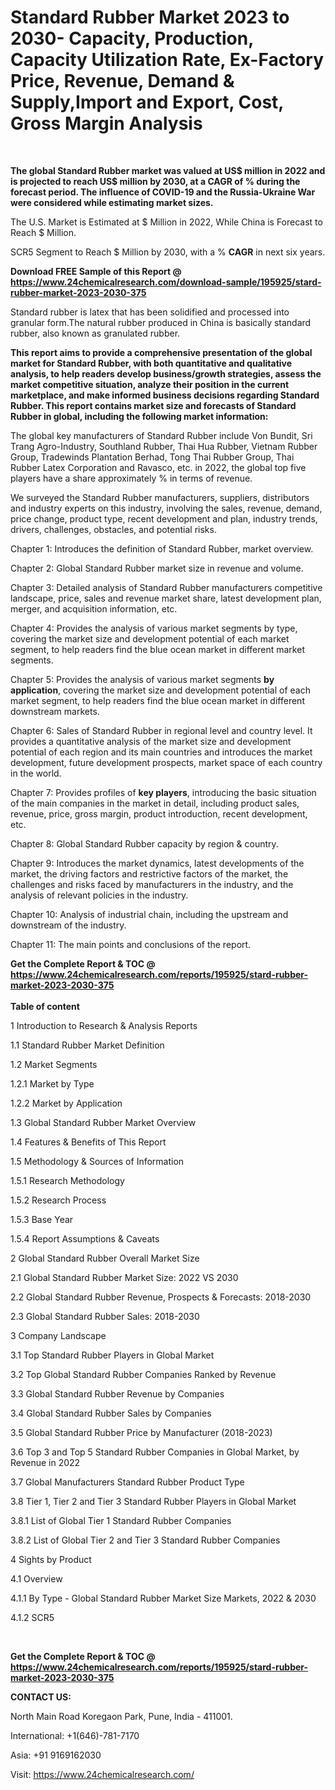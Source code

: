<h1>Standard Rubber Market 2023 to 2030- Capacity, Production, Capacity Utilization Rate, Ex-Factory Price, Revenue, Demand & Supply,Import and Export, Cost, Gross Margin Analysis</h1><br/><p><strong>The global Standard Rubber market was valued at US$ million in 2022 and is projected to reach US$ million by 2030, at a <strong>CAGR</strong> of % during the forecast period. The influence of COVID-19 and the Russia-Ukraine War were considered while estimating market sizes.</strong></p><p>The U.S. Market is Estimated at $ Million in 2022, While China is Forecast to Reach $ Million.</p><p>SCR5 Segment to Reach $ Million by 2030, with a % <strong>CAGR</strong> in next six years.</p><div><b>Download FREE Sample of this Report @ <a href="https://www.24chemicalresearch.com/download-sample/195925/stard-rubber-market-2023-2030-375">https://www.24chemicalresearch.com/download-sample/195925/stard-rubber-market-2023-2030-375</a></b></div><p>Standard rubber is latex that has been solidified and processed into granular form.The natural rubber produced in China is basically standard rubber, also known as granulated rubber.</p><p><strong>This report aims to provide a comprehensive presentation of the global market for Standard Rubber, with both quantitative and qualitative analysis, to help readers develop business/growth strategies, assess the market competitive situation, analyze their position in the current marketplace, and make informed business decisions regarding Standard Rubber. This report contains market size and forecasts of Standard Rubber in global, including the following market information:</strong></p><p>The global key manufacturers of Standard Rubber include Von Bundit, Sri Trang Agro-Industry, Southland Rubber, Thai Hua Rubber, Vietnam Rubber Group, Tradewinds Plantation Berhad, Tong Thai Rubber Group, Thai Rubber Latex Corporation and Ravasco, etc. in 2022, the global top five players have a share approximately % in terms of revenue.</p><p>We surveyed the Standard Rubber manufacturers, suppliers, distributors and industry experts on this industry, involving the sales, revenue, demand, price change, product type, recent development and plan, industry trends, drivers, challenges, obstacles, and potential risks.</p><p>Chapter 1: Introduces the definition of Standard Rubber, market overview.</p><p>Chapter 2: Global Standard Rubber market size in revenue and volume.</p><p>Chapter 3: Detailed analysis of Standard Rubber manufacturers competitive landscape, price, sales and revenue market share, latest development plan, merger, and acquisition information, etc.</p><p>Chapter 4: Provides the analysis of various market segments by type, covering the market size and development potential of each market segment, to help readers find the blue ocean market in different market segments.</p><p>Chapter 5: Provides the analysis of various market segments <strong>by application</strong>, covering the market size and development potential of each market segment, to help readers find the blue ocean market in different downstream markets.</p><p>Chapter 6: Sales of Standard Rubber in regional level and country level. It provides a quantitative analysis of the market size and development potential of each region and its main countries and introduces the market development, future development prospects, market space of each country in the world.</p><p>Chapter 7: Provides profiles of <strong>key players</strong>, introducing the basic situation of the main companies in the market in detail, including product sales, revenue, price, gross margin, product introduction, recent development, etc.</p><p>Chapter 8: Global Standard Rubber capacity by region & country.</p><p>Chapter 9: Introduces the market dynamics, latest developments of the market, the driving factors and restrictive factors of the market, the challenges and risks faced by manufacturers in the industry, and the analysis of relevant policies in the industry.</p><p>Chapter 10: Analysis of industrial chain, including the upstream and downstream of the industry.</p><p>Chapter 11: The main points and conclusions of the report.</p><div><b>Get the Complete Report & TOC @ <a href="https://www.24chemicalresearch.com/reports/195925/stard-rubber-market-2023-2030-375">https://www.24chemicalresearch.com/reports/195925/stard-rubber-market-2023-2030-375</a></b></div><br><b>Table of content</b><p>1 Introduction to Research & Analysis Reports<br />
 
  1.1 Standard Rubber Market Definition<br />
 
  1.2 Market Segments<br />
 
  1.2.1 Market by Type<br />
 
  1.2.2 Market by Application<br />
 
  1.3 Global Standard Rubber Market Overview<br />
 
  1.4 Features & Benefits of This Report<br />
 
  1.5 Methodology & Sources of Information<br />
 
  1.5.1 Research Methodology<br />
 
  1.5.2 Research Process<br />
 
  1.5.3 Base Year<br />
 
  1.5.4 Report Assumptions & Caveats<br />
 
 2 Global Standard Rubber Overall Market Size<br />
 
  2.1 Global Standard Rubber Market Size: 2022 VS 2030<br />
 
  2.2 Global Standard Rubber Revenue, Prospects & Forecasts: 2018-2030<br />
 
  2.3 Global Standard Rubber Sales: 2018-2030<br />
 
 3 Company Landscape<br />
 
  3.1 Top Standard Rubber Players in Global Market<br />
 
  3.2 Top Global Standard Rubber Companies Ranked by Revenue<br />
 
  3.3 Global Standard Rubber Revenue by Companies<br />
 
  3.4 Global Standard Rubber Sales by Companies<br />
 
  3.5 Global Standard Rubber Price by Manufacturer (2018-2023)<br />
 
  3.6 Top 3 and Top 5 Standard Rubber Companies in Global Market, by Revenue in 2022<br />
 
  3.7 Global Manufacturers Standard Rubber Product Type<br />
 
  3.8 Tier 1, Tier 2 and Tier 3 Standard Rubber Players in Global Market<br />
 
  3.8.1 List of Global Tier 1 Standard Rubber Companies<br />
 
  3.8.2 List of Global Tier 2 and Tier 3 Standard Rubber Companies<br />
 
 4 Sights by Product<br />
 
  4.1 Overview<br />
 
  4.1.1 By Type - Global Standard Rubber Market Size Markets, 2022 & 2030<br />
 
  4.1.2 SCR5<br />
 
  <br><div><b>Get the Complete Report & TOC @ <a href="https://www.24chemicalresearch.com/reports/195925/stard-rubber-market-2023-2030-375">https://www.24chemicalresearch.com/reports/195925/stard-rubber-market-2023-2030-375</a></b></div></p>
 
 <b>CONTACT US:</b><br>
 
 North Main Road Koregaon Park, Pune, India - 411001.<br/>
 
 International: +1(646)-781-7170<br/>
 
 Asia: +91 9169162030<br/>
 
 Visit: <a href="https://www.24chemicalresearch.com/">https://www.24chemicalresearch.com/</a>
 
 <br>